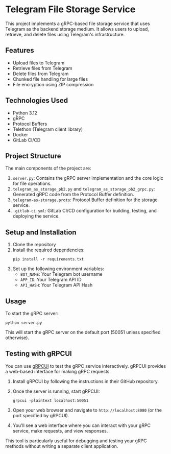 # Telegram File Storage Service

This project implements a gRPC-based file storage service that uses Telegram as the backend storage medium. It allows users to upload, retrieve, and delete files using Telegram's infrastructure.

## Features

- Upload files to Telegram
- Retrieve files from Telegram
- Delete files from Telegram
- Chunked file handling for large files
- File encryption using ZIP compression

## Technologies Used

- Python 3.12
- gRPC
- Protocol Buffers
- Telethon (Telegram client library)
- Docker
- GitLab CI/CD

## Project Structure

The main components of the project are:

1. `server.py`: Contains the gRPC server implementation and the core logic for file operations.
2. `telegram_as_storage_pb2.py` and `telegram_as_storage_pb2_grpc.py`: Generated gRPC code from the Protocol Buffer definition.
3. `telegram-as-storage.proto`: Protocol Buffer definition for the storage service.
4. `.gitlab-ci.yml`: GitLab CI/CD configuration for building, testing, and deploying the service.

## Setup and Installation

1. Clone the repository
2. Install the required dependencies:
   ```
   pip install -r requirements.txt
   ```
3. Set up the following environment variables:
   - `BOT_NAME`: Your Telegram bot username
   - `APP_ID`: Your Telegram API ID
   - `API_HASH`: Your Telegram API Hash

## Usage

To start the gRPC server:

```
python server.py
```

This will start the gRPC server on the default port (50051 unless specified otherwise).

## Testing with gRPCUI

You can use [gRPCUI](https://github.com/fullstorydev/grpcui) to test the gRPC service interactively. gRPCUI provides a web-based interface for making gRPC requests.

1. Install gRPCUI by following the instructions in their GitHub repository.

2. Once the server is running, start gRPCUI:

   ```
   grpcui -plaintext localhost:50051
   ```

3. Open your web browser and navigate to `http://localhost:8080` (or the port specified by gRPCUI).

4. You'll see a web interface where you can interact with your gRPC service, make requests, and view responses.

This tool is particularly useful for debugging and testing your gRPC methods without writing a separate client application.
